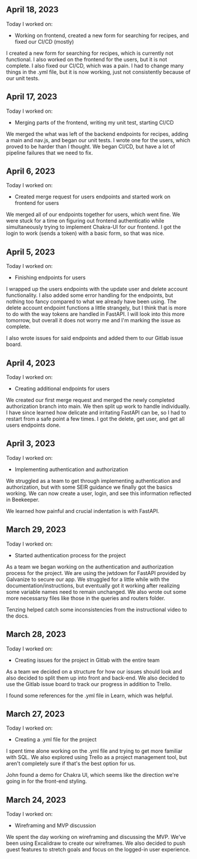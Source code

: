 ## April 18, 2023

Today I worked on:

- Working on frontend, created a new form for searching for recipes, and fixed our CI/CD (mostly)

I created a new form for searching for recipes, which is currently not functional. I also worked on the frontend for the users, but it is not complete. I also fixed our CI/CD, which was a pain. I had to change many things in the .yml file, but it is now working, just not consistently because of our unit tests.

## April 17, 2023

Today I worked on:

- Merging parts of the frontend, writing my unit test, starting CI/CD

We merged the what was left of the backend endpoints for recipes, adding a main and nav.js, and began our unit tests. I wrote one for the users, which proved to be harder than I thought. We began CI/CD, but have a lot of pipeline failures that we need to fix.

## April 6, 2023

Today I worked on:

- Created merge request for users endpoints and started work on frontend for users

We merged all of our endpoints together for users, which went fine. We were stuck for a time on figuring out frontend authenticatio while simultaneously trying to implement Chakra-UI for our frontend. I got the login to work (sends a token) with a basic form, so that was nice.

## April 5, 2023

Today I worked on:

- Finishing endpoints for users

I wrapped up the users endpoints with the update user and delete account functionality. I also added some error handling for the endpoints, but nothing too fancy compared to what we already have been using. The delete account endpoint functions a little strangely, but I think that is more to do with the way tokens are handled in FastAPI. I will look into this more tomorrow, but overall it does not worry me and I'm marking the issue as complete.

I also wrote issues for said endpoints and added them to our Gitlab issue board.

## April 4, 2023

Today I worked on:

- Creating additional endpoints for users

We created our first merge request and merged the newly completed authorization branch into main. We then split up work to handle individually.
I have since learned how delicate and irritating FastAPI can be, so I had to restart from a safe point a few times. I got the delete, get user, and get all users endpoints done.

## April 3, 2023

Today I worked on:

- Implementing authentication and authorization

We struggled as a team to get through implementing authentication and authorization, but with some SEIR guidance we finally got the basics working. We can now create a user, login, and see this information reflected in Beekeeper.

We learned how painful and crucial indentation is with FastAPI.

## March 29, 2023

Today I worked on:

- Started authentication process for the project

As a team we began working on the authentication and authorization process for the project. We are using the jwtdown for FastAPI provided by Galvanize to secure our app.
We struggled for a little while with the documentation/instructions, but eventually got it working after realizing some variable names need to remain unchanged. We also wrote out some more necessarsy files like those in the queries and routers folder.

Tenzing helped catch some inconsistencies from the instructional video to the docs.

## March 28, 2023

Today I worked on:

- Creating issues for the project in Gitlab with the entire team

As a team we decided on a structure for how our issues should look and also decided to split them up into front and back-end. We also decided to use the Gitlab issue board to track our progress in addition to Trello.

I found some references for the .yml file in Learn, which was helpful.

## March 27, 2023

Today I worked on:

- Creating a .yml file for the project

I spent time alone working on the .yml file and trying to get more familiar with SQL. We also explored using Trello as a project management tool, but aren't completely sure if that's the best option for us.

John found a demo for Chakra UI, which seems like the direction we're going in for the front-end styling.

## March 24, 2023

Today I worked on:

- Wireframing and MVP discussion

We spent the day working on wireframing and discussing the MVP. We've been using Excalidraw to create our wireframes. We also decided to push guest features to stretch goals and focus on the logged-in user experience.
